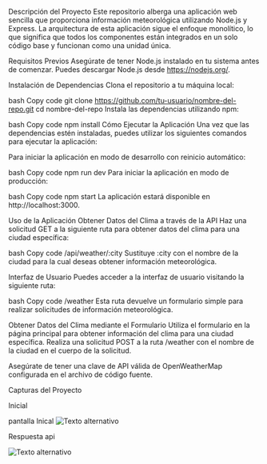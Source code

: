 Descripción del Proyecto Este repositorio alberga una aplicación web sencilla que proporciona información meteorológica utilizando Node.js y Express. La arquitectura de esta aplicación sigue el enfoque monolítico, lo que significa que todos los componentes están integrados en un solo código base y funcionan como una unidad única.

Requisitos Previos Asegúrate de tener Node.js instalado en tu sistema antes de comenzar. Puedes descargar Node.js desde https://nodejs.org/.

Instalación de Dependencias Clona el repositorio a tu máquina local:

bash Copy code git clone https://github.com/tu-usuario/nombre-del-repo.git cd nombre-del-repo Instala las dependencias utilizando npm:

bash Copy code npm install Cómo Ejecutar la Aplicación Una vez que las dependencias estén instaladas, puedes utilizar los siguientes comandos para ejecutar la aplicación:

Para iniciar la aplicación en modo de desarrollo con reinicio automático:

bash Copy code npm run dev Para iniciar la aplicación en modo de producción:

bash Copy code npm start La aplicación estará disponible en http://localhost:3000.

Uso de la Aplicación Obtener Datos del Clima a través de la API Haz una solicitud GET a la siguiente ruta para obtener datos del clima para una ciudad específica:

bash Copy code /api/weather/:city Sustituye :city con el nombre de la ciudad para la cual deseas obtener información meteorológica.

Interfaz de Usuario Puedes acceder a la interfaz de usuario visitando la siguiente ruta:

bash Copy code /weather Esta ruta devuelve un formulario simple para realizar solicitudes de información meteorológica.

Obtener Datos del Clima mediante el Formulario Utiliza el formulario en la página principal para obtener información del clima para una ciudad específica. Realiza una solicitud POST a la ruta /weather con el nombre de la ciudad en el cuerpo de la solicitud.

Asegúrate de tener una clave de API válida de OpenWeatherMap configurada en el archivo de código fuente.

Capturas del Proyecto

Inicial

pantalla Inical
![Texto alternativo](Clima/Images/image.png)

Respuesta api

![Texto alternativo](Clima/Images/image-1.png)

